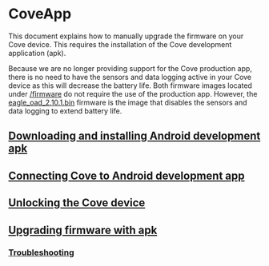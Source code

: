 # CoveApp

This document explains how to manually upgrade the firmware on your Cove device. This requires the installation of the Cove development application (apk).

Because we are no longer providing support for the Cove production app, there is no need to have the sensors and data logging active in your Cove device as this will decrease the battery life. Both firmware images located under [/firmware](/firmware/) do not require the use of the production app. However, the [eagle_oad_2.10.1.bin](/firmware/eagle_oad_2.10.1.bin) firmware is the image that disables the sensors and data logging to extend battery life.

## [Downloading and installing Android development apk](docs/download_install_apk.md)

## [Connecting Cove to Android development app](docs/connecting.md)

## [Unlocking the Cove device](docs/device_unlocking.md)

## [Upgrading firmware with apk](docs/firmware_upgrade.md)

### [Troubleshooting](docs/troubleshooting.md)

